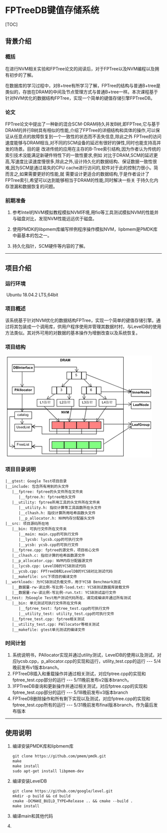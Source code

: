 # FPTreeDB键值存储系统

[TOC]

## 背景介绍

### 概括

在进行NVM相关实验和FPTree论文的阅读后，对于FPTree以及NVM编程以及拥有初步的了解。

在数据库的学习过程中，对B+tree有所学习了解，FPTree的结构与普通B+tree是类似的，存放在DRAM的中间及节点管理方式与普通B+tree一样。本次课程基于针对NVM优化的数据结构FPTree，实现一个简单的键值存储引擎FPTreeDB。

### 论文

FPTree论文中提出了一种新的混合SCM-DRAM持久并发B树,即FPTree,它与基于DRAM的并行B树具有相似的性能,介绍了FPTree的详细结构和具体的操作,可以保证从任意点的故障恢复到一个一致性的状态而不丢失信息,除此之外
FPTree的访问速度能够与DRAM相当,对不同的SCM设备的延迟有很好的弹性,同时也能支持高并发的场景。目的是
改进传统的应用在主存的B-Tree索引结构,因为作者认为传统的索引技术没能满足新硬件特性下的一致性要求,例如
对比于DRAM,SCM的延迟更高,写速度比读速度慢很多,除此之外,设计持久化的数据结构、保证数据一致性很
难,因为SCM是通过易失的CPU cache进行访问的,软件对于此的控制力很小。简而言之,如果需要更好的性能,就
需要设计更适合的数据结构,于是作者设计了FPTree索引,希望可以达到能够相当于DRAM的性能,同时解决一些关
于持久化内存泄漏和数据恢复的问题。

### 前期准备

1. 参考Intel的NVM模拟教程模拟NVM环境,用fio等工具测试模拟NVM的性能并与磁盘对比，发现NVM性能远远优于磁盘。

2. 使用PMDK的libpmem库编写样例程序操作模拟NVM，lipbmem是PMDK库中最基本的包之一。

3. 持久化指针，SCM硬件等内容的了解。

   

------

## 项目介绍

### 运行环境

​	Ubuntu 18.04.2 LTS,64bit

### 项目概述

该系统基于针对NVM优化的数据结构FPTree，实现一个简单的键值存储引擎。通过将其包装成一个调用库，供用户程序使用并管理其数据村村，与LevelDB的使用方法类似。其对外可用的对数据的基本操作为增删改查以及系统恢复。

### 项目结构

![FPTreeDB](/asset/FPTreeDB.png)

### 项目目录说明

```
|__gtest: Google Test项目目录 
|__include: 包含所有用到的头文件  
   |__fptree: fptree的头文件所在文件夹  
      |__fptree.h: fptree地头文件  
   |__utility: fptree所用工具的头文件所在文件夹  
      |__utility.h: 指纹计算等工具函数所在头文件  
      |__clhash.h: 指纹计算所用哈希函数头文件  
      |__p_allocator.h: NVM内存分配器头文件  
|__src: 项目源码所在地
   |__bin: 可执行文件所在文件夹
      |__main: main.cpp的可执行文件
      |__lycsb: lycsb.cpp的可执行文件
      |__ycsb: ycsb.cpp的可执行文件
   |__fptree.cpp: fptree的源文件，项目核心文件  
   |__clhash.c: 指纹计算的哈希函数源文件  
   |__p_allocator.cpp: NVM内存分配器源文件
   |__lycsb.cpp: LevelDB的YCSB测试代码
   |__ycsb.cpp: FPTreeDB和LevelDB的YCSB对比测试代码  
   |__makefile: src下项目的编译文件  
|__workloads: 为YCSB测试负载文件，用于YCSB Benchmark测试  
   |__数据量-rw-读比例-写比例-load.txt: YCSB测试数据库装载文件  
   |__数据量-rw-读比例-写比例-run.txt: YCSB测试运行文件  
|__test: 为Google Test用户测试代码所在，请完成编译并通过所有测试  
   |__bin: 单元测试可执行文件所在文件夹
      |__fptree_test: fptree_test.cpp的可执行文件
      |__utility_test: utility_test.cpp的可执行文件
   |__fptree_test.cpp: fptree相关测试  
   |__utility_test.cpp: PAllocator等相关测试  
   |__makefile: gtest单元测试的编译文件   
```

### 时间计划

1. 系统说明书，PAllocator实现并通过utility测试，LevelDB的使用以及测试，对应lycsb.cpp，p_allocator.cpp的实现和运行，utility_test.cpp的运行 --- 5/4晚前发布v1版本branch。
2. FPTreeDB插入和重载操作并通过相关测试，对应fptree.cpp的实现和fptree_test.cpp部分的运行 --- 5/11晚前发布v2版本branch。
3. )FPTreeDB查询和更新操作并通过相关测试，对应fptree.cpp的实现和fptree_test.cpp部分的运行 --- 5/18晚前发布v3版本branch
4. FPTreeDB删除操作和所有剩下实现以及测试，对应fptree.cpp的实现和fptree_test.cpp所有的运行 --- 5/31晚前发布final版本branch，作为最后发布版本

------

## 使用说明

1. 编译安装PMDK库和lipbmem库

   ```
   git clone https://github.com/pmem/pmdk.git
   make
   make install
   sudo apt-get install libpmem-dev
   ```

2. 编译安装LevelDB

   ```
   git clone https://github.com/google/level.git
   mkdir -p build && cd build
   cmake -DCMAKE_BUILD_TYPE=Release .. && cmake --build .
   make install
   ```


3. 编译main和其他代码
3. 

